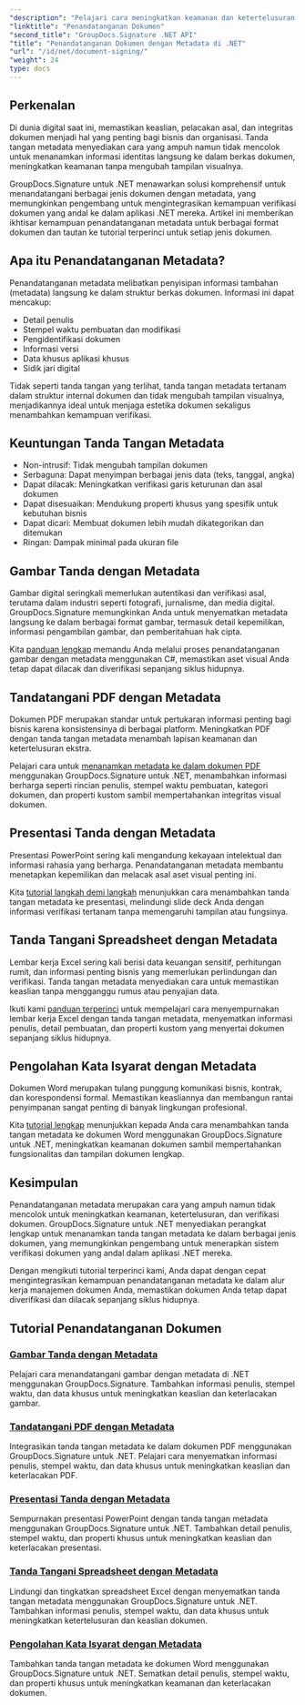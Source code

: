 ```yaml
---
"description": "Pelajari cara meningkatkan keamanan dan ketertelusuran dokumen dengan menyematkan tanda tangan metadata ke dalam berbagai format file menggunakan GroupDocs.Signature untuk .NET. Tutorial lengkap untuk file PDF, Word, Excel, PowerPoint, dan gambar."
"linktitle": "Penandatanganan Dokumen"
"second_title": "GroupDocs.Signature .NET API"
"title": "Penandatanganan Dokumen dengan Metadata di .NET"
"url": "/id/net/document-signing/"
"weight": 24
type: docs
---
```

## Perkenalan

Di dunia digital saat ini, memastikan keaslian, pelacakan asal, dan integritas dokumen menjadi hal yang penting bagi bisnis dan organisasi. Tanda tangan metadata menyediakan cara yang ampuh namun tidak mencolok untuk menanamkan informasi identitas langsung ke dalam berkas dokumen, meningkatkan keamanan tanpa mengubah tampilan visualnya.

GroupDocs.Signature untuk .NET menawarkan solusi komprehensif untuk menandatangani berbagai jenis dokumen dengan metadata, yang memungkinkan pengembang untuk mengintegrasikan kemampuan verifikasi dokumen yang andal ke dalam aplikasi .NET mereka. Artikel ini memberikan ikhtisar kemampuan penandatanganan metadata untuk berbagai format dokumen dan tautan ke tutorial terperinci untuk setiap jenis dokumen.

## Apa itu Penandatanganan Metadata?

Penandatanganan metadata melibatkan penyisipan informasi tambahan (metadata) langsung ke dalam struktur berkas dokumen. Informasi ini dapat mencakup:

- Detail penulis
- Stempel waktu pembuatan dan modifikasi
- Pengidentifikasi dokumen
- Informasi versi
- Data khusus aplikasi khusus
- Sidik jari digital

Tidak seperti tanda tangan yang terlihat, tanda tangan metadata tertanam dalam struktur internal dokumen dan tidak mengubah tampilan visualnya, menjadikannya ideal untuk menjaga estetika dokumen sekaligus menambahkan kemampuan verifikasi.

## Keuntungan Tanda Tangan Metadata

- Non-intrusif: Tidak mengubah tampilan dokumen
- Serbaguna: Dapat menyimpan berbagai jenis data (teks, tanggal, angka)
- Dapat dilacak: Meningkatkan verifikasi garis keturunan dan asal dokumen
- Dapat disesuaikan: Mendukung properti khusus yang spesifik untuk kebutuhan bisnis
- Dapat dicari: Membuat dokumen lebih mudah dikategorikan dan ditemukan
- Ringan: Dampak minimal pada ukuran file

## Gambar Tanda dengan Metadata

Gambar digital seringkali memerlukan autentikasi dan verifikasi asal, terutama dalam industri seperti fotografi, jurnalisme, dan media digital. GroupDocs.Signature memungkinkan Anda untuk menyematkan metadata langsung ke dalam berbagai format gambar, termasuk detail kepemilikan, informasi pengambilan gambar, dan pemberitahuan hak cipta.

Kita [panduan lengkap](./sign-image-with-metadata/) memandu Anda melalui proses penandatanganan gambar dengan metadata menggunakan C#, memastikan aset visual Anda tetap dapat dilacak dan diverifikasi sepanjang siklus hidupnya.

## Tandatangani PDF dengan Metadata

Dokumen PDF merupakan standar untuk pertukaran informasi penting bagi bisnis karena konsistensinya di berbagai platform. Meningkatkan PDF dengan tanda tangan metadata menambah lapisan keamanan dan ketertelusuran ekstra.

Pelajari cara untuk [menanamkan metadata ke dalam dokumen PDF](./sign-pdf-with-metadata/) menggunakan GroupDocs.Signature untuk .NET, menambahkan informasi berharga seperti rincian penulis, stempel waktu pembuatan, kategori dokumen, dan properti kustom sambil mempertahankan integritas visual dokumen.

## Presentasi Tanda dengan Metadata

Presentasi PowerPoint sering kali mengandung kekayaan intelektual dan informasi rahasia yang berharga. Penandatanganan metadata membantu menetapkan kepemilikan dan melacak asal aset visual penting ini.

Kita [tutorial langkah demi langkah](./sign-presentation-with-metadata/) menunjukkan cara menambahkan tanda tangan metadata ke presentasi, melindungi slide deck Anda dengan informasi verifikasi tertanam tanpa memengaruhi tampilan atau fungsinya.

## Tanda Tangani Spreadsheet dengan Metadata

Lembar kerja Excel sering kali berisi data keuangan sensitif, perhitungan rumit, dan informasi penting bisnis yang memerlukan perlindungan dan verifikasi. Tanda tangan metadata menyediakan cara untuk memastikan keaslian tanpa mengganggu rumus atau penyajian data.

Ikuti kami [panduan terperinci](./sign-spreadsheet-with-metadata/) untuk mempelajari cara menyempurnakan lembar kerja Excel dengan tanda tangan metadata, menyematkan informasi penulis, detail pembuatan, dan properti kustom yang menyertai dokumen sepanjang siklus hidupnya.

## Pengolahan Kata Isyarat dengan Metadata

Dokumen Word merupakan tulang punggung komunikasi bisnis, kontrak, dan korespondensi formal. Memastikan keasliannya dan membangun rantai penyimpanan sangat penting di banyak lingkungan profesional.

Kita [tutorial lengkap](./sign-word-processing-with-metadata/) menunjukkan kepada Anda cara menambahkan tanda tangan metadata ke dokumen Word menggunakan GroupDocs.Signature untuk .NET, meningkatkan keamanan dokumen sambil mempertahankan fungsionalitas dan tampilan dokumen lengkap.

## Kesimpulan

Penandatanganan metadata merupakan cara yang ampuh namun tidak mencolok untuk meningkatkan keamanan, ketertelusuran, dan verifikasi dokumen. GroupDocs.Signature untuk .NET menyediakan perangkat lengkap untuk menanamkan tanda tangan metadata ke dalam berbagai jenis dokumen, yang memungkinkan pengembang untuk menerapkan sistem verifikasi dokumen yang andal dalam aplikasi .NET mereka.

Dengan mengikuti tutorial terperinci kami, Anda dapat dengan cepat mengintegrasikan kemampuan penandatanganan metadata ke dalam alur kerja manajemen dokumen Anda, memastikan dokumen Anda tetap dapat diverifikasi dan dilacak sepanjang siklus hidupnya.

## Tutorial Penandatanganan Dokumen
### [Gambar Tanda dengan Metadata](./sign-image-with-metadata/)
Pelajari cara menandatangani gambar dengan metadata di .NET menggunakan GroupDocs.Signature. Tambahkan informasi penulis, stempel waktu, dan data khusus untuk meningkatkan keaslian dan keterlacakan gambar.

### [Tandatangani PDF dengan Metadata](./sign-pdf-with-metadata/)
Integrasikan tanda tangan metadata ke dalam dokumen PDF menggunakan GroupDocs.Signature untuk .NET. Pelajari cara menyematkan informasi penulis, stempel waktu, dan data khusus untuk meningkatkan keaslian dan keterlacakan PDF.

### [Presentasi Tanda dengan Metadata](./sign-presentation-with-metadata/)
Sempurnakan presentasi PowerPoint dengan tanda tangan metadata menggunakan GroupDocs.Signature untuk .NET. Tambahkan detail penulis, stempel waktu, dan properti khusus untuk meningkatkan keaslian dan keterlacakan presentasi.

### [Tanda Tangani Spreadsheet dengan Metadata](./sign-spreadsheet-with-metadata/)
Lindungi dan tingkatkan spreadsheet Excel dengan menyematkan tanda tangan metadata menggunakan GroupDocs.Signature untuk .NET. Tambahkan informasi penulis, stempel waktu, dan data khusus untuk meningkatkan ketertelusuran dan keaslian dokumen.

### [Pengolahan Kata Isyarat dengan Metadata](./sign-word-processing-with-metadata/)
Tambahkan tanda tangan metadata ke dokumen Word menggunakan GroupDocs.Signature untuk .NET. Sematkan detail penulis, stempel waktu, dan properti khusus untuk meningkatkan keamanan dan keterlacakan dokumen.